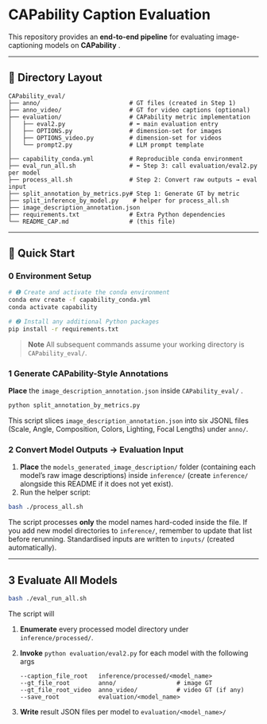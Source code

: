 # CAPability Caption Evaluation

This repository provides an **end-to-end pipeline** for evaluating image-captioning models on **CAPability** .

---

## 📂 Directory Layout

```text
CAPability_eval/
├── anno/                         # GT files (created in Step 1)
├── anno_video/                   # GT for video captions (optional)
├── evaluation/                   # CAPability metric implementation
│   ├── eval2.py                  # ⬅︎ main evaluation entry
│   ├── OPTIONS.py                # dimension-set for images
│   ├── OPTIONS_video.py          # dimension-set for videos
│   └── prompt2.py                # LLM prompt template
│
├── capability_conda.yml          # Reproducible conda environment
├── eval_run_all.sh               # ⬅︎ Step 3: call evaluation/eval2.py per model
├── process_all.sh                # Step 2: Convert raw outputs → eval input
├── split_annotation_by_metrics.py# Step 1: Generate GT by metric
├── split_inference_by_model.py    # helper for process_all.sh
├── image_description_annotation.json
├── requirements.txt              # Extra Python dependencies
└── README_CAP.md                 # (this file)

```

---

## 🚀 Quick Start

### 0  Environment Setup

```bash
# ➊ Create and activate the conda environment
conda env create -f capability_conda.yml
conda activate capability

# ➋ Install any additional Python packages
pip install -r requirements.txt
```

> **Note**  All subsequent commands assume your working directory is
> `CAPability_eval/`.

### 1  Generate CAPability-Style Annotations
**Place** the `image_description_annotation.json` inside `CAPability_eval/` .
```bash
python split_annotation_by_metrics.py
```

This script slices `image_description_annotation.json` into six JSONL files
(Scale, Angle, Composition, Colors, Lighting, Focal Lengths) under `anno/`.

### 2  Convert Model Outputs → Evaluation Input

1. **Place** the `models_generated_image_description/` folder (containing each model’s raw image descriptions) inside `inference/` (create `inference/` alongside this README if it does not yet exist).
2. Run the helper script:

```bash
bash ./process_all.sh
```

The script processes **only** the model names hard-coded inside the file.
If you add new model directories to `inference/`, remember to update that list before rerunning.
Standardised inputs are written to `inputs/` (created automatically).

---

## 3  Evaluate All Models

```bash
bash ./eval_run_all.sh
```

The script will

1. **Enumerate** every processed model directory under `inference/processed/`.
2. **Invoke** `python evaluation/eval2.py` for each model with the following args

   ```text
   --caption_file_root   inference/processed/<model_name>
   --gt_file_root        anno/                 # image GT
   --gt_file_root_video  anno_video/           # video GT (if any)
   --save_root           evaluation/<model_name>
   ```
3. **Write** result JSON files per model to `evaluation/<model_name>/`

